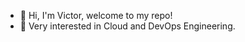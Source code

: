- 👋 Hi, I'm Victor, welcome to my repo!
- 💖 Very interested in Cloud and DevOps Engineering. 



<!---
ViktorMP/ViktorMP is a ✨ special ✨ repository because its `README.md` (this file) appears on your GitHub profile.
You can click the Preview link to take a look at your changes.
--->
